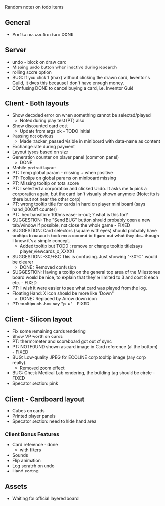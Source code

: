 Random notes on todo items

## General

* Pref to not confirm turn DONE

## Server

* undo - block on draw card
* Missing undo button when inactive during research
* rolling score option
* BUG: If you click 1 (max) without clicking the drawn card, Inventor's Guild, it does this because I don't have enough money.
* COnfusing DONE to cancel buying a card, i.e. Inventor Guid



## Client - Both layouts

* Show decoded error on when something cannot be selected/played
  * Noted during play test (PT) also
* Show discounted card cost
  * Update from args ok - TODO initial
* Passing not obvious 
  * Made tracker_passed visible in miniboard with data-name as content
* Exchange rate during payment
* Layout types based on size
* Generation counter on player panel (common panel)
  * DONE
* Mobile portrait layout
* PT: Temp global param - missing + when positive
* PT: Toolips on global params on miniboard missing
* PT: Missing tooltip on total score
* PT: I selected a corporation and clicked Undo.  It asks me to pick a corporation again, but the card isn't visually shown anymore (Note: its is there but not near the other corp)
* PT: wrong tooltip title for cards in hard on player mini board (says hand_0000ff counter)
* PT: .hex transition: 100ms ease-in-out; ? what is this for?
* SUGGESTION:  The "Send BUG" button should probably open a new tab/window if possible, not close the whole game - FIXED
* SUGGESTION:  Card selectors (square with eyes) should probably have tooltips because it took me a second to figure out what they do...though I know it's a simple concept.
  * Added tooltip but TODO : remove or change tooltip title(says player_viewcards_x_XXXX)
* SUGGESTION:  -30/+8C This is confusing.  Just showing "-30°C" would be clearer
  * DONE : Removed confusion
* SUGGESTION:  Having a tooltip on the general top area of the Milestones board would be nice, to explain that they're limited to 3 and cost 8 each etc. - FIXED
* PT: I wish it were easier to see what card was played from the log.
* Floating Hand: X icon should be more like "Down"
  * DONE : Replaced by Arrow down icon
* PT: tooltips oh .hex say "p, u" - FIXED

## Client - Silicon layout
* Fix some remaining cards rendering
* Show VP worth on cards
* PT: thermometer and scoreboard got out of sync 
* PT: NOTFOUND shown as card image in Card reference (at the bottom) - FIXED
* BUG:  Low-quality JPEG for ECOLINE corp tooltip image (any corp really).
  * Removed zoom effect
* BUG: Check Medical Lab rendering, the building tag should be circle - FIXED
* Specator section: pink

## Client - Cardboard layout
* Cubes on cards
* Printed player panels
* Specator section: need to hide hand area


### Client Bonus Features

* Card reference - done
  * with filters
* Sounds
* Flip animation
* Log scratch on undo
* Hand sorting

## Assets

* Waiting for official layered board